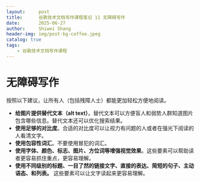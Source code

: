```yaml
---
layout:     post
title:      谷歌技术文档写作课程笔记 11 无障碍写作
date:       2025-06-27
author:     Shiwei Shang
header-img: img/post-bg-coffee.jpeg
catalog: true
tags:
    - 谷歌技术文档写作课程
---
```

# 无障碍写作
 
按照以下建议，让所有人（包括残障人士）都能更加轻松方便地阅读。
 
- **给图片提供替代文本（alt text）**。替代文本可以方便盲人和弱势人群知道图片包含哪些信息。替代文本还可以优化搜索结果。
- **使用足够的对比度**。合适的对比度可以让视力有问题的人或者在强光下阅读的人看清文字。
- **使用包容性词汇**。不要使用冒犯的词汇。
- **使用字体、颜色、标志、图片、方位词等增强视觉效果**。这些要素可以帮助读者更容易抓住重点，更容易理解。
- **使用不同级别的标题、一目了然的链接文字、直接的表达、简短的句子、主动语态、和列表。** 这些要素可以让文字读起来更容易理解。
